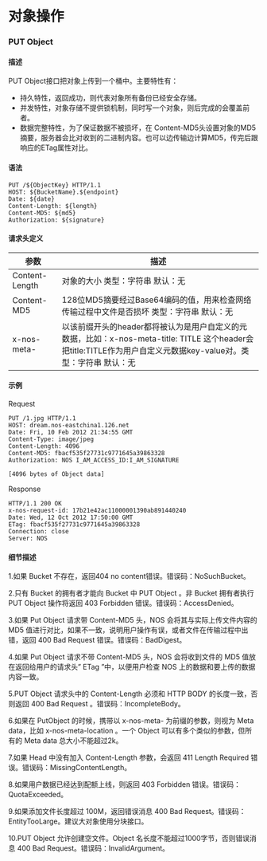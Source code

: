 # 对象操作

### **PUT Object**
#### **描述**
PUT Object接口把对象上传到一个桶中。主要特性有：

* 持久特性，返回成功，则代表对象所有备份已经安全存储。
* 并发特性，对象存储不提供锁机制，同时写一个对象，则后完成的会覆盖前者。
* 数据完整特性，为了保证数据不被损坏，在 Content-MD5头设置对象的MD5摘要，服务器会比对收到的二进制内容。也可以边传输边计算MD5，传完后跟响应的ETag属性对比。
#### **语法**

    PUT /${ObjectKey} HTTP/1.1
    HOST: ${BucketName}.${endpoint}
    Date: ${date}
    Content-Length: ${length}
    Content-MD5: ${md5}
    Authorization: ${signature}

#### **请求头定义**
|**参数**|                        **描述**                             |
|--------|---------------------------------------------------------------|
|Content-Length|对象的大小 类型：字符串 默认：无|
|Content-MD5|   128位MD5摘要经过Base64编码的值，用来检查网络传输过程中文件是否损坏 类型：字符串 默认：无|
|x-nos-meta-|以该前缀开头的header都将被认为是用户自定义的元数据，比如：x-nos-meta-title: TITLE 这个header会把title:TITLE作为用户自定义元数据key-value对。类型：字符串 默认：无|
#### **示例**
Request

    PUT /1.jpg HTTP/1.1
    HOST: dream.nos-eastchina1.126.net
    Date: Fri, 10 Feb 2012 21:34:55 GMT
    Content-Type: image/jpeg
    Content-Length: 4096
    Content-MD5: fbacf535f27731c9771645a39863328
    Authorization: NOS I_AM_ACCESS_ID:I_AM_SIGNATURE
    
    [4096 bytes of Object data]

Response

    HTTP/1.1 200 OK
    x-nos-request-id: 17b21e42ac11000001390ab891440240
    Date: Wed, 12 Oct 2012 17:50:00 GMT
    ETag: fbacf535f27731c9771645a39863328
    Connection: close
    Server: NOS

#### **细节描述**

1.如果 Bucket 不存在，返回404 no content错误。错误码：NoSuchBucket。

2.只有 Bucket 的拥有者才能向 Bucket 中 PUT Object 。非 Bucket 拥有者执行 PUT Object 操作将返回 403 Forbidden 错误。错误码：AccessDenied。

3.如果 Put Object 请求带 Content-MD5 头，NOS 会将其与实际上传文件内容的 MD5 值进行对比，如果不一致，说明用户操作有误，或者文件在传输过程中出错，返回 400 Bad Request 错误。错误码：BadDigest。

4.如果 Put Object 请求不带 Content-MD5 头，NOS 会将收到文件的 MD5 值放在返回给用户的请求头” ETag ”中，以便用户检查 NOS 上的数据和要上传的数据内容一致。

5.PUT Object 请求头中的 Content-Length 必须和 HTTP BODY 的长度一致，否则返回 400 Bad Request 。错误码：IncompleteBody。

6.如果在 PutObject 的时候，携带以 x-nos-meta- 为前缀的参数，则视为 Meta data，比如 x-nos-meta-location 。一个 Object 可以有多个类似的参数，但所有的 Meta data 总大小不能超过2k。

7.如果 Head 中没有加入 Content-Length 参数，会返回 411 Length Required 错误。错误码：MissingContentLength。

8.如果用户数据已经达到配额上线，则返回 403 Forbidden 错误。错误码：QuotaExceeded。

9.如果添加文件长度超过 100M，返回错误消息 400 Bad Request。错误码：EntityTooLarge。建议大对象使用分块接口。

10.PUT Object 允许创建空文件。Object 名长度不能超过1000字节，否则错误消息 400 Bad Request。错误码：InvalidArgument。